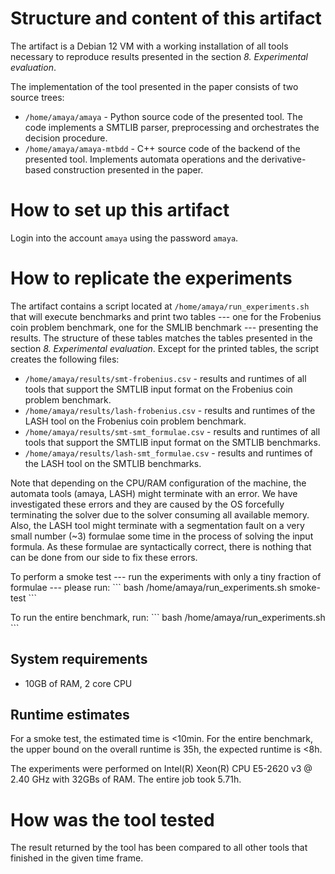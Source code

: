 # Structure and content of this artifact
The artifact is a Debian 12 VM with a working installation of all tools
necessary to reproduce results presented in the section _8. Experimental
evaluation_.

The implementation of the tool presented in the paper consists of two source
trees:
 - `/home/amaya/amaya` - Python source code of the presented tool. The code
   implements a SMTLIB parser, preprocessing and orchestrates the decision
   procedure.
 - `/home/amaya/amaya-mtbdd` - C++ source code of the backend of the presented
   tool. Implements automata operations and the derivative-based construction
   presented in the paper.

# How to set up this artifact
Login into the account `amaya` using the password `amaya`.

# How to replicate the experiments
The artifact contains a script located at `/home/amaya/run_experiments.sh`
that will execute benchmarks and print two tables --- one for the Frobenius coin
problem benchmark, one for the SMLIB benchmark --- presenting the results. The
structure of these tables matches the tables presented in the section _8.
Experimental evaluation_. Except for the printed tables, the script creates
the following files:
- `/home/amaya/results/smt-frobenius.csv` - results and runtimes of all tools
 that support the SMTLIB input format on the Frobenius coin problem benchmark.
- `/home/amaya/results/lash-frobenius.csv` - results and runtimes of the LASH
 tool on the Frobenius coin problem benchmark.
- `/home/amaya/results/smt-smt_formulae.csv` - results and runtimes of all tools
 that support the SMTLIB input format on the SMTLIB benchmarks.
- `/home/amaya/results/lash-smt_formulae.csv` - results and runtimes of the LASH
 tool on the SMTLIB benchmarks.

Note that depending on the CPU/RAM configuration of the machine, the automata
tools (amaya, LASH) might terminate with an error. We have investigated these
errors and they are caused by the OS forcefully terminating the solver due to
the solver consuming all available memory. Also, the LASH tool might terminate
with a segmentation fault on a very small number (~3) formulae some time  in
the process of solving the input formula. As these formulae are syntactically
correct, there is nothing that can be done from our side to fix these errors.

To perform a smoke test --- run the experiments with only a tiny fraction
of formulae --- please run:
\`\`\`
bash /home/amaya/run_experiments.sh smoke-test
\`\`\`

To run the entire benchmark, run:
\`\`\`
bash /home/amaya/run_experiments.sh
\`\`\`


## System requirements
- 10GB of RAM, 2 core CPU

## Runtime estimates
For a smoke test, the estimated time is <10min.
For the entire benchmark, the upper bound on the overall runtime is 35h, the
expected runtime is <8h.

The experiments were performed on Intel(R) Xeon(R) CPU E5-2620 v3 @ 2.40 GHz
with 32GBs of RAM. The entire job took 5.71h.

# How was the tool tested
The result returned by the tool has been compared to all other tools that finished
in the given time frame.

